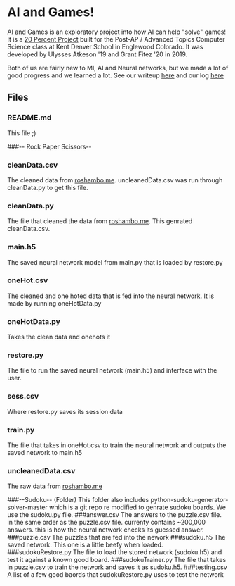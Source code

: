 # AI and Games!
AI and Games is an exploratory project into how AI can help "solve" games! It is a [20 Percent Project](http://www.20time.org/) built for the Post-AP / Advanced Topics Computer Science class at Kent Denver School in Englewood Colorado. It was developed by Ulysses Atkeson '19 and Grant Fitez '20 in 2019.

Both of us are fairly new to Ml, AI and Neural networks, but we made a lot of good progress and we learned a lot. See our writeup [here](https://docs.google.com/document/d/1drWqtxF1tJrTNptr-YXJvmdJ8LfIuHhhoIrkKW88jt8/edit?usp=sharing) and our log [here](https://docs.google.com/document/d/17e8txT_2huo49XWkmmKNHayIwOWlEGgCRoc6z6UW2yI/edit?usp=sharing)

## Files

### README.md
This file ;)

###-- Rock Paper Scissors--
### cleanData.csv
The cleaned data from [roshambo.me](https://roshambo.me/). uncleanedData.csv was run through cleanData.py to get this file.
### cleanData.py
The file that cleaned the data from [roshambo.me](https://roshambo.me/).  This genrated cleanData.csv. 
### main.h5
The saved neural network model from main.py that is loaded by restore.py
### oneHot.csv
The cleaned and one hoted data that is fed into the neural network. It is made by running  oneHotData.py
### oneHotData.py
Takes the clean data and onehots it
### restore.py
The file to run the saved neural network (main.h5) and interface with the user.
### sess.csv
Where restore.py saves its session data
### train.py
The file that takes in oneHot.csv to train the neural network and outputs the saved network to main.h5
### uncleanedData.csv
The raw data from [roshambo.me](https://roshambo.me/)

###--Sudoku-- (Folder)
This folder also includes python-sudoku-generator-solver-master which is a git repo re modified to genrate sudoku boards. We use the sudoku.py file.
###answer.csv
The answers to the puzzle.csv file. in the same order as the puzzle.csv file. currenty contains ~200,000 answers. this is how the neural network checks its guessed answer.
###puzzle.csv
The puzzles that are fed into the nework
###sudoku.h5
The saved network. This one is a little beefy when loaded.
###sudokuRestore.py
The file to load the stored network (sudoku.h5) and test it against a known good board.
###sudokuTrainer.py
The file that takes in puzzle.csv to train the network and saves it as sudoku.h5.
###testing.csv
A list of a few good baords that sudokuRestore.py uses to test the network

